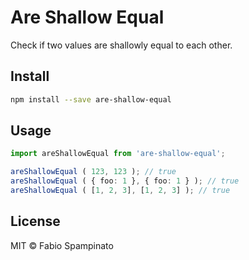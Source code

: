 # Are Shallow Equal

Check if two values are shallowly equal to each other.

## Install

```sh
npm install --save are-shallow-equal
```

## Usage

```ts
import areShallowEqual from 'are-shallow-equal';

areShallowEqual ( 123, 123 ); // true
areShallowEqual ( { foo: 1 }, { foo: 1 } ); // true
areShallowEqual ( [1, 2, 3], [1, 2, 3] ); // true
```

## License

MIT © Fabio Spampinato

